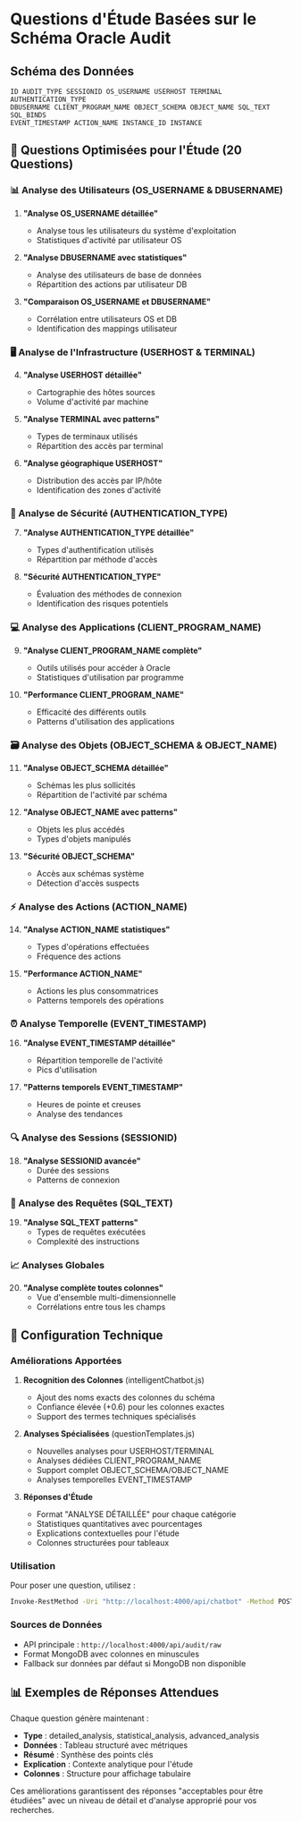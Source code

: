 # Questions d'Étude Basées sur le Schéma Oracle Audit

## Schéma des Données
```
ID AUDIT_TYPE SESSIONID OS_USERNAME USERHOST TERMINAL AUTHENTICATION_TYPE 
DBUSERNAME CLIENT_PROGRAM_NAME OBJECT_SCHEMA OBJECT_NAME SQL_TEXT SQL_BINDS 
EVENT_TIMESTAMP ACTION_NAME INSTANCE_ID INSTANCE
```

## 🎯 Questions Optimisées pour l'Étude (20 Questions)

### 📊 Analyse des Utilisateurs (OS_USERNAME & DBUSERNAME)
1. **"Analyse OS_USERNAME détaillée"**
   - Analyse tous les utilisateurs du système d'exploitation
   - Statistiques d'activité par utilisateur OS

2. **"Analyse DBUSERNAME avec statistiques"**
   - Analyse des utilisateurs de base de données
   - Répartition des actions par utilisateur DB

3. **"Comparaison OS_USERNAME et DBUSERNAME"**
   - Corrélation entre utilisateurs OS et DB
   - Identification des mappings utilisateur

### 🖥️ Analyse de l'Infrastructure (USERHOST & TERMINAL)
4. **"Analyse USERHOST détaillée"**
   - Cartographie des hôtes sources
   - Volume d'activité par machine

5. **"Analyse TERMINAL avec patterns"**
   - Types de terminaux utilisés
   - Répartition des accès par terminal

6. **"Analyse géographique USERHOST"**
   - Distribution des accès par IP/hôte
   - Identification des zones d'activité

### 🔐 Analyse de Sécurité (AUTHENTICATION_TYPE)
7. **"Analyse AUTHENTICATION_TYPE détaillée"**
   - Types d'authentification utilisés
   - Répartition par méthode d'accès

8. **"Sécurité AUTHENTICATION_TYPE"**
   - Évaluation des méthodes de connexion
   - Identification des risques potentiels

### 💻 Analyse des Applications (CLIENT_PROGRAM_NAME)
9. **"Analyse CLIENT_PROGRAM_NAME complète"**
   - Outils utilisés pour accéder à Oracle
   - Statistiques d'utilisation par programme

10. **"Performance CLIENT_PROGRAM_NAME"**
    - Efficacité des différents outils
    - Patterns d'utilisation des applications

### 🗃️ Analyse des Objets (OBJECT_SCHEMA & OBJECT_NAME)
11. **"Analyse OBJECT_SCHEMA détaillée"**
    - Schémas les plus sollicités
    - Répartition de l'activité par schéma

12. **"Analyse OBJECT_NAME avec patterns"**
    - Objets les plus accédés
    - Types d'objets manipulés

13. **"Sécurité OBJECT_SCHEMA"**
    - Accès aux schémas système
    - Détection d'accès suspects

### ⚡ Analyse des Actions (ACTION_NAME)
14. **"Analyse ACTION_NAME statistiques"**
    - Types d'opérations effectuées
    - Fréquence des actions

15. **"Performance ACTION_NAME"**
    - Actions les plus consommatrices
    - Patterns temporels des opérations

### ⏰ Analyse Temporelle (EVENT_TIMESTAMP)
16. **"Analyse EVENT_TIMESTAMP détaillée"**
    - Répartition temporelle de l'activité
    - Pics d'utilisation

17. **"Patterns temporels EVENT_TIMESTAMP"**
    - Heures de pointe et creuses
    - Analyse des tendances

### 🔍 Analyse des Sessions (SESSIONID)
18. **"Analyse SESSIONID avancée"**
    - Durée des sessions
    - Patterns de connexion

### 📝 Analyse des Requêtes (SQL_TEXT)
19. **"Analyse SQL_TEXT patterns"**
    - Types de requêtes exécutées
    - Complexité des instructions

### 📈 Analyses Globales
20. **"Analyse complète toutes colonnes"**
    - Vue d'ensemble multi-dimensionnelle
    - Corrélations entre tous les champs

## 🔧 Configuration Technique

### Améliorations Apportées

1. **Recognition des Colonnes** (intelligentChatbot.js)
   - Ajout des noms exacts des colonnes du schéma
   - Confiance élevée (+0.6) pour les colonnes exactes
   - Support des termes techniques spécialisés

2. **Analyses Spécialisées** (questionTemplates.js)
   - Nouvelles analyses pour USERHOST/TERMINAL
   - Analyses dédiées CLIENT_PROGRAM_NAME
   - Support complet OBJECT_SCHEMA/OBJECT_NAME
   - Analyses temporelles EVENT_TIMESTAMP

3. **Réponses d'Étude**
   - Format "ANALYSE DÉTAILLÉE" pour chaque catégorie
   - Statistiques quantitatives avec pourcentages
   - Explications contextuelles pour l'étude
   - Colonnes structurées pour tableaux

### Utilisation

Pour poser une question, utilisez :
```bash
Invoke-RestMethod -Uri "http://localhost:4000/api/chatbot" -Method POST -ContentType "application/json" -Body '{"question":"[VOTRE QUESTION]"}'
```

### Sources de Données
- API principale : `http://localhost:4000/api/audit/raw`
- Format MongoDB avec colonnes en minuscules
- Fallback sur données par défaut si MongoDB non disponible

## 📊 Exemples de Réponses Attendues

Chaque question génère maintenant :
- **Type** : detailed_analysis, statistical_analysis, advanced_analysis
- **Données** : Tableau structuré avec métriques
- **Résumé** : Synthèse des points clés
- **Explication** : Contexte analytique pour l'étude
- **Colonnes** : Structure pour affichage tabulaire

Ces améliorations garantissent des réponses "acceptables pour être étudiées" avec un niveau de détail et d'analyse approprié pour vos recherches.



